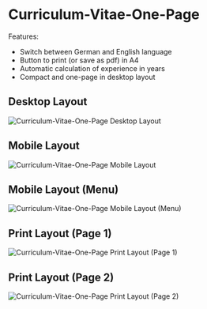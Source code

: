 # Curriculum-Vitae-One-Page
Features:
* Switch between German and English language
* Button to print (or save as pdf) in A4
* Automatic calculation of experience in years
* Compact and one-page in desktop layout

## Desktop Layout
![Curriculum-Vitae-One-Page Desktop Layout](https://i.imgur.com/QYyC3Ux.jpg)

## Mobile Layout
![Curriculum-Vitae-One-Page Mobile Layout](https://i.imgur.com/AqYwiky.jpeg)

## Mobile Layout (Menu)
![Curriculum-Vitae-One-Page Mobile Layout (Menu)](https://i.imgur.com/YQ8eOW0.jpg)

## Print Layout (Page 1)
![Curriculum-Vitae-One-Page Print Layout (Page 1)](https://i.imgur.com/Jz8ApoC.jpeg)

## Print Layout (Page 2)
![Curriculum-Vitae-One-Page Print Layout (Page 2)](https://i.imgur.com/kJBsJHI.jpg)
